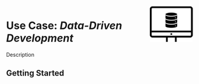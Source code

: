<img src="../utils/images/data-driven-development-icon.png" height=100 align="right">

# Use Case: *Data-Driven Development*

Description


## Getting Started
